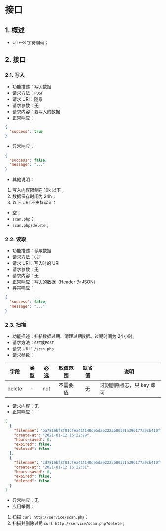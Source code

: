 # 接口

## 1. 概述

- UTF-8 字符编码；

## 2. 接口

### 2.1. 写入

- 功能描述：写入数据
- 请求方法：`POST`
- 请求 URI：随意
- 请求参数：无
- 请求内容：要写入的数据
- 正常响应：

```json
{
  "success": true
}
```

- 异常响应：

```json
{
  "success": false,
  "message": "..."
}
```

- 其他说明：

1. 写入内容限制在 10k 以下；
1. 数据保存时间为 24h；
1. 以下 URI 不支持写入：

- 空；
- `scan.php`；
- `scan.php?delete`；

### 2.2. 读取

- 功能描述：读取数据
- 请求方法：`GET`
- 请求 URI：写入时的 URI
- 请求参数：无
- 请求内容：无
- 正常响应：写入的数据（Header 为 JSON）
- 异常响应：

```json
{
  "success": false,
  "message": "..."
}
```

### 2.3. 扫描

- 功能描述：扫描数据过期、清理过期数据。过期时间为 24 小时。
- 请求方法：`GET`或`POST`
- 请求 URI：`/scan.php`
- 请求参数：

|  字段  | 类型 | 必选 | 取值范围 | 缺省值 | 说明                      |
| :----: | :--: | :--: | :------: | :----: | ------------------------- |
| delete |  -   | not  | 不需要值 |   无   | 过期删除标志，只 key 即可 |

- 请求内容：无
- 正常响应：

```json
[
  {
    "filename": "ba7816bf8f01cfea414140de5dae2223b00361a396177a9cb410ff61f20dfg2",
    "create-at": "2021-01-12 16:22:29",
    "hours-saved": 0,
    "expired": false,
    "deleted": false
  },
  {
    "filename": "cd7816bf8f01cfea414140de5dae2223b00361a396177a9cb410ff61f20015ad",
    "create-at": "2021-01-12 16:22:31",
    "hours-saved": 0,
    "expired": false,
    "deleted": false
  }
]
```

- 异常响应：无
- 应用举例：

1. 扫描 `curl http://service/scan.php`；
1. 扫描并删除过期 `curl http://service/scan.php?delete`；
